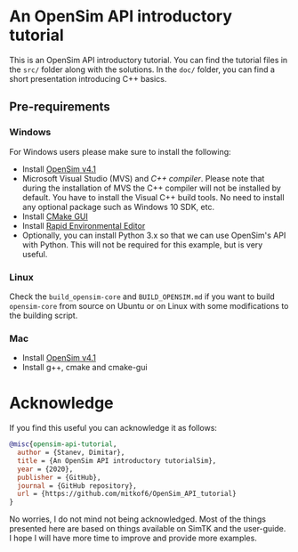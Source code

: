 # An OpenSim API introductory tutorial

This is an OpenSim API introductory tutorial. You can find the tutorial files in
the `src/` folder along with the solutions. In the `doc/` folder, you can find a
short presentation introducing C++ basics.

## Pre-requirements

### Windows

For Windows users please make sure to install the following:

- Install [OpenSim v4.1](https://simtk.org/frs/index.php?group_id=91)
- Microsoft Visual Studio (MVS) and *C++ compiler*. Please note that during the
  installation of MVS the C++ compiler will not be installed by default. You
  have to install the Visual C++ build tools. No need to install any optional
  package such as Windows 10 SDK, etc.
- Install [CMake GUI](https://cmake.org/download/)
- Install [Rapid Environmental Editor](https://www.rapidee.com/en/download)
- Optionally, you can install Python 3.x so that we can use OpenSim's API with
  Python. This will not be required for this example, but is very useful.

### Linux

Check the `build_opensim-core` and `BUILD_OPENSIM.md` if you want to build
`opensim-core` from source on Ubuntu or on Linux with some modifications to the
building script.

### Mac

- Install [OpenSim v4.1](https://simtk.org/frs/index.php?group_id=91)
- Install g++, cmake and cmake-gui

# Acknowledge

If you find this useful you can acknowledge it as follows:

```bibtex
@misc{opensim-api-tutorial,
  author = {Stanev, Dimitar},
  title = {An OpenSim API introductory tutorialSim},
  year = {2020},
  publisher = {GitHub},
  journal = {GitHub repository},
  url = {https://github.com/mitkof6/OpenSim_API_tutorial}
}
```

No worries, I do not mind not being acknowledged. Most of the things presented
here are based on things available on SimTK and the user-guide. I hope I will
have more time to improve and provide more examples.
